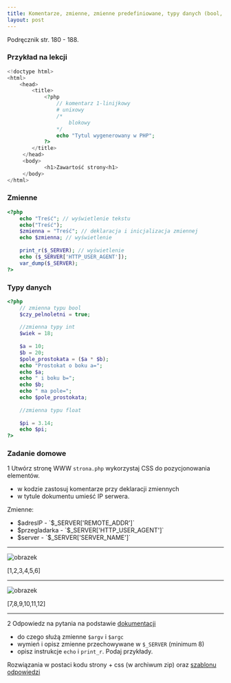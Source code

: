 ```yaml
---
title: Komentarze, zmienne, zmienne predefiniowane, typy danych (bool, int, float)
layout: post
---
```


Podręcznik str. 180 - 188.


### Przykład na lekcji

```php
<!doctype html>
<html>
    <head>
        <title>
            <?php 
                // komentarz 1-linijkowy
                # unixowy
                /*
                    blokowy
                */
                echo "Tytul wygenerowany w PHP"; 
            ?>
        </title>
     </head>
     <body>
            <h1>Zawartość strony<h1>
     </body>
</html>
```

### Zmienne 

```php
<?php
    echo "Treść"; // wyświetlenie tekstu
    echo("Treść");
    $zmienna = "Treść"; // deklaracja i inicjalizacja zmiennej
    echo $zmienna; // wyświetlenie
    
    print_r($_SERVER); // wyświetlenie 
    echo ($_SERVER['HTTP_USER_AGENT']);
    var_dump($_SERVER);
?>
```

### Typy danych

```php
<?php
    // zmienna typu bool
    $czy_pelnoletni = true;
    
    //zmienna typy int
    $wiek = 18;
    
    $a = 10;
    $b = 20;
    $pole_prostokata = ($a * $b);
    echo "Prostokat o boku a=";
    echo $a;
    echo " i boku b=";
    echo $b;
    echo " ma pole=";
    echo $pole_prostokata;
    
    //zmienna typu float
    
    $pi = 3.14;
    echo $pi;
?>
```

### Zadanie domowe

1 Utwórz stronę WWW `strona.php` wykorzystaj CSS do pozycjonowania elementów.

- w kodzie zastosuj komentarze przy deklaracji zmiennych
- w tytule dokumentu umieść IP serwera. 

Zmienne:
 - $adresIP - `$_SERVER['REMOTE_ADDR']`
 - $przegladarka - `$_SERVER['HTTP_USER_AGENT']`
 - $server - `$_SERVER['SERVER_NAME']`
 
 

---

 ![obrazek](/images/zadania-php/typy-danych-1a.png) 
 
 [1,2,3,4,5,6]
 
 ---
 
 ![obrazek](/images/zadania-php/typy-danych-1b.png) 
 
 [7,8,9,10,11,12]
 
 ---
 
 2 Odpowiedz na pytania na podstawie [dokumentacji](http://php.net/manual/en/reserved.variables.php)
 - do czego służą zmienne `$argv` i `$argc`
 - wymień i opisz zmienne przechowywane w `$_SERVER` (minimum 8)
 - opisz instrukcje `echo` i `print_r`. Podaj przykłady.

 
 Rozwiązania w postaci kodu strony + css (w archiwum zip) oraz [szablonu odpowiedzi](/pozostale/szablon-zadanie-domowe-typy-danych-t1-php.doc)
 